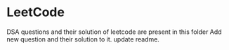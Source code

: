 # LeetCode
DSA questions and their solution of leetcode are present in this folder
Add new question and their solution to it.
update readme.
